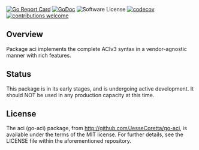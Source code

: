[![Go Report Card](https://goreportcard.com/badge/github.com/JesseCoretta/go-aci)](https://goreportcard.com/report/github.com/JesseCoretta/go-aci) [![GoDoc](https://godoc.org/github.com/JesseCoretta/go-aci?status.svg)](https://godoc.org/github.com/JesseCoretta/go-aci) ![Software License](https://img.shields.io/badge/license-MIT-brightgreen.svg?style=flat-square) [![codecov](https://codecov.io/gh/JesseCoretta/go-aci/graph/badge.svg?token=RLW4DHLKQP)](https://codecov.io/gh/JesseCoretta/go-aci) [![contributions welcome](https://img.shields.io/badge/contributions-welcome-brightgreen.svg?style=flat)](https://github.com/dwyl/esta/issues) 
## Overview

Package aci implements the complete ACIv3 syntax in a vendor-agnostic manner with rich features.

## Status

This package is in its early stages, and is undergoing active development. It should NOT be used in any production capacity at this time.

## License

The aci (go-aci) package, from http://github.com/JesseCoretta/go-aci, is available under the terms of the MIT license. For further
details, see the LICENSE file within the aforementioned repository. 
